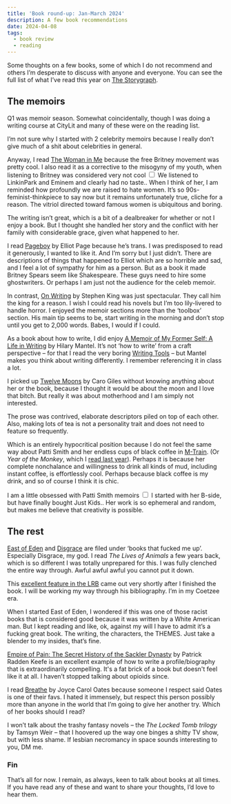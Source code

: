 ```yaml
---
title: 'Book round-up: Jan-March 2024'
description: A few book recommendations   
date: 2024-04-08
tags:
  - book review 
  - reading
---
```


Some thoughts on a few books, some of which I do not recommend and others I’m desperate to discuss with anyone and everyone. You can see the full list of what I’ve read this year on [The Storygraph](https://app.thestorygraph.com/books-read/soniaturcotte?year=2024).

## The memoirs 

Q1 was memoir season. Somewhat coincidentally, though I was doing a writing course at CityLit and many of these were on the reading list. 

I’m not sure why I started with 2 celebrity memoirs because I really don’t give much of a shit about celebrities in general. 

Anyway, I read [The Woman in Me](https://www.britneybook.com/) because the free Britney movement was pretty cool. I also read it as a corrective to the misogyny of my youth, when listening to Britney was considered very not cool<label for="sn-teenagers-are-stupid" class="margin-toggle sidenote-number"></label>
  <input type="checkbox" id="sn-teenagers-are-stupid" class="margin-toggle"/>
  <span class="sidenote">We listened to LinkinPark and Eminem and clearly had no taste.</span>. When I think of her, I am reminded how profoundly we are raised to hate women. It’s so 90s-feminist-thinkpiece to say now but it remains unfortunately true, cliche for a reason. The vitriol directed toward famous women is ubiquitous and boring. 

The writing isn’t great, which is a bit of a dealbreaker for whether or not I enjoy a book. But I thought she handled her story and the conflict with her family with considerable grace, given what happened to her.

I read [Pageboy](https://en.wikipedia.org/wiki/Pageboy_(memoir)) by Elliot Page because he’s trans. I was predisposed to read it generously, I wanted to like it. And I’m sorry but I just didn’t. There are descriptions of things that happened to Elliot which are so horrible and sad, and I feel a lot of sympathy for him as a person. But as a book it made Britney Spears seem like Shakespeare. These guys need to hire some ghostwriters. Or perhaps I am just not the audience for the celeb memoir. 

In contrast, [On Writing](https://en.wikipedia.org/wiki/On_Writing%3A_A_Memoir_of_the_Craft) by Stephen King was just spectacular. They call him the king for a reason. I wish I could read his novels but I’m too lily-livered to handle horror. I enjoyed the memoir sections more than the ‘toolbox’ section. His main tip seems to be, start writing in the morning and don’t stop until you get to 2,000 words. Babes, I would if I could.

As a book about how to write, I did enjoy [A Memoir of My Former Self: A Life in Writing](https://app.thestorygraph.com/books/f34f619c-34ac-4977-88a7-ac341b64d711) by Hilary Mantel. It’s not ‘how to write’ from a craft perspective – for that I read the very boring [Writing Tools](https://app.thestorygraph.com/books/54c5bf76-c117-40f1-b95a-06f42ee79e24) – but Mantel makes you think about writing differently. I remember referencing it in class a lot. 

I picked up [Twelve Moons](https://harpercollins.co.uk/products/twelve-moons-a-year-under-a-shared-sky-caro-giles) by Caro Giles without knowing anything about her or the book, because I thought it would be about the moon and I love that bitch. But really it was about motherhood and I am simply not interested. 

The prose was contrived, elaborate descriptors piled on top of each other. Also, making lots of tea is not a personality trait and does not need to feature so frequently. 

Which is an entirely hypocritical position because I do not feel the same way about Patti Smith and her endless cups of black coffee in [M-Train](https://en.wikipedia.org/wiki/M_Train_(book)). (Or *Year of the Monkey*, which I [read last year](/digital-garden/book-roundup-sept-dec-2023)). Perhaps it is because her complete nonchalance and willingness to drink all kinds of mud, including instant coffee, is effortlessly cool. Perhaps because black coffee is my drink, and so of course I think it is chic. 

I am a little obsessed with Patti Smith memoirs<label for="sn-patti" class="margin-toggle sidenote-number"></label>
  <input type="checkbox" id="sn-patti" class="margin-toggle"/>
  <span class="sidenote">I started with her B-side, but have finally bought Just Kids.</span>. Her work is so ephemeral and random, but makes me believe that creativity is possible.


## The rest 

[East of Eden](https://en.wikipedia.org/wiki/East_of_Eden_(novel)) and [Disgrace](https://en.wikipedia.org/wiki/Disgrace) are filed under ‘books that fucked me up’. Especially Disgrace, my god. I read *The Lives of Animals* a few years back, which is so different I was totally unprepared for this. I was fully clenched the entire way through. Awful awful awful you cannot put it down. 

This [excellent feature in the LRB](https://www.lrb.co.uk/the-paper/v46/n05/nicholas-spice/mothers-and-others) came out very shortly after I finished the book. I will be working my way through his bibliography. I’m in my Coetzee era. 

When I started East of Eden, I wondered if this was one of those racist books that is considered good because it was written by a White American man. But I kept reading and like, ok, against my will I have to admit it’s a fucking great book. The writing, the characters, the THEMES. Just take a blender to my insides, that’s fine.

[Empire of Pain: The Secret History of the Sackler Dynasty](https://en.wikipedia.org/wiki/Empire_of_Pain) by Patrick Radden Keefe is an excellent example of how to write a profile/biography that is extraordinarily compelling. It's a fat brick of a book but doesn't feel like it at all. I haven’t stopped talking about opioids since. 

I read [Breathe](https://www.harpercollins.com/products/breathe-joyce-carol-oates?variant=39727822831650) by Joyce Carol Oates because someone I respect said Oates is one of their favs. I hated it immensely, but respect this person possibly more than anyone in the world that I’m going to give her another try. Which of her books should I read? 

I won’t talk about the trashy fantasy novels – the *The Locked Tomb trilogy* by Tamsyn Weir – that I hoovered up the way one binges a shitty TV show, but with less shame. If lesbian necromancy in space sounds interesting to you, DM me.

### Fin

That’s all for now. I remain, as always, keen to talk about books at all times. If you have read any of these and want to share your thoughts, I’d love to hear them. 